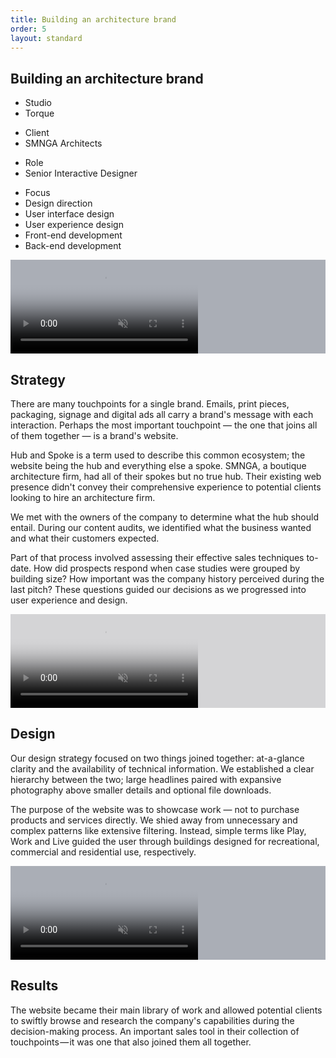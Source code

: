 ```yaml
---
title: Building an architecture brand
order: 5
layout: standard
---
```

<section>
  <div class="title">
    <div>
    <h1>Building an architecture brand</h1>
    </div>
    <div>
      <div class="detail-section">
        <div>
          <ul class="detail">
            <li class="detail">Studio</li>
            <li class="detail-muted">Torque</li>
          </ul>
          <ul class="detail">
            <li class="detail">Client</li>
            <li class="detail-muted">SMNGA Architects</li>
          </ul>
          <ul class="detail">
            <li class="detail">Role</li>
            <li class="detail-muted">Senior Interactive Designer</li>
          </ul>
          <!-- <ul class="detail">
            <li class="detail">Industry</li>
            <li class="detail-muted">Architecture</li>
          </ul> -->
        </div>
        <div>
        <ul class="detail">
          <li class="detail">Focus</li>
          <li class="detail-muted">Design direction</li>
          <li class="detail-muted">User interface design</li>
          <li class="detail-muted">User experience design</li>
          <li class="detail-muted">Front-end development</li>
          <li class="detail-muted">Back-end development</li>
        </ul>
        </div>
      </div>
    </div>
  </div>
</section>

<section>
  <div class="video-desktop video-background" style="background-color:#aaaeb6;">
    <video autoplay loop muted playsinline poster="https://res.cloudinary.com/benludwig/image/upload/f_auto,q_auto:best/v1578688255/SMNGA1D_Frame_ndy771.png">
      <source src="https://res.cloudinary.com/benludwig/video/upload/vc_auto/v1578688359/SMNGA1D_ew87l0.mp4">
      <source src="https://res.cloudinary.com/benludwig/video/upload/vc_auto/v1578688359/SMNGA1D_ew87l0.webm" type="video/webm">
      Your browser does not support the video tag.
    </video>
  </div>
</section>

<section>
  <div class="split-column">
    <div>
      <h2>Strategy</h2>
    </div>
    <div>
    <p>There are many touchpoints for a single brand. Emails, print pieces, packaging, signage and digital ads all carry a brand's message with each interaction. Perhaps the most important touchpoint &#8212; the one that joins all of them together &#8212; is a brand's website.</p>
    <p>Hub and Spoke is a term used to describe this common ecosystem; the website being the hub and everything else a spoke. SMNGA, a boutique architecture firm, had all of their spokes but no true hub. Their existing web presence didn't convey their comprehensive experience to potential clients looking to hire an architecture firm.</p>
    <p>We met with the owners of the company to determine what the hub should entail. During our content audits, we identified what the business wanted and what their customers expected.</p>
    <p>Part of that process involved assessing their effective sales techniques to-date. How did prospects respond when case studies were grouped by building size? How important was the company history perceived during the last pitch? These questions guided our decisions as we progressed into user experience and design.</p>
    </div>
  </div>
</section>

<section>
  <div class="video-mobile video-background" style="background-color:#d4d4d6;">
    <video autoplay loop muted playsinline poster="https://res.cloudinary.com/benludwig/image/upload/f_auto,q_auto:best/v1577999883/SMNGA2B_Frame_djjbyy.png">
      <source src="https://res.cloudinary.com/benludwig/video/upload/vc_auto/v1577999906/SMNGA2B_mxadia.mp4">
      <source src="https://res.cloudinary.com/benludwig/video/upload/vc_auto/v1577999906/SMNGA2B_mxadia.webm" type="video/webm">
      Your browser does not support the video tag.
    </video>
  </div>
</section>

<section>
  <div class="split-column">
    <div>
      <h2>Design</h2>
    </div>
    <div>
    <p>Our design strategy focused on two things joined together: at-a-glance clarity and the availability of technical information. We established a clear hierarchy between the two; large headlines paired with expansive photography above smaller details and optional file downloads.</p>
    <p>The purpose of the website was to showcase work &#8212; not to purchase products and services directly. We shied away from unnecessary and complex patterns like extensive filtering. Instead, simple terms like Play, Work and Live guided the user through buildings designed for recreational, commercial and residential use, respectively.</p>
    </div>
  </div>
</section>

<section>
  <div class="video-desktop video-background" style="background-color:#aaaeb6;">
    <video autoplay loop muted playsinline poster="https://res.cloudinary.com/benludwig/image/upload/f_auto,q_auto:best/v1578689899/SMNGA1E_Frame_prdmky.png">
      <source src="https://res.cloudinary.com/benludwig/video/upload/vc_auto/v1578689919/SMNGA1E_ruerga.mp4">
      <source src="https://res.cloudinary.com/benludwig/video/upload/vc_auto/v1578689919/SMNGA1E_ruerga.webm" type="video/webm">
      Your browser does not support the video tag.
    </video>
  </div>
</section>

<section>
  <div class="split-column">
    <div>
      <h2>Results</h2>
    </div>
    <div>
      <p>The website became their main library of work and allowed potential clients to swiftly browse and research the company's capabilities during the decision-making process. An important sales tool in their collection of touchpoints &#8212; it was one that also joined them all together.</p>
    </div>
  </div>
</section>
